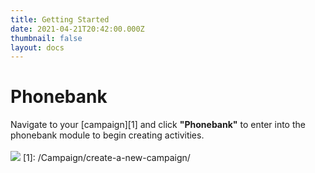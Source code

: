 ```yaml
---
title: Getting Started
date: 2021-04-21T20:42:00.000Z
thumbnail: false
layout: docs
---
```

# Phonebank

Navigate to your [campaign][1] and click **"Phonebank"** to enter into the phonebank module to begin creating activities.
<br><br>
![](../../images/phonebank-step1.jpg)
[1]: /Campaign/create-a-new-campaign/